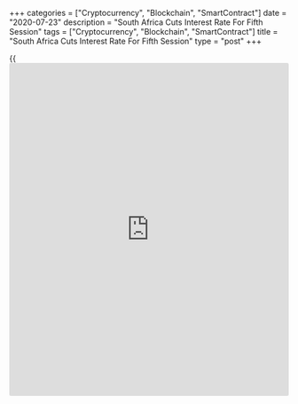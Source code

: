 +++
categories = ["Cryptocurrency", "Blockchain", "SmartContract"]
date = "2020-07-23"
description = "South Africa Cuts Interest Rate For Fifth Session"
tags = ["Cryptocurrency", "Blockchain", "SmartContract"]
title = "South Africa Cuts Interest Rate For Fifth Session"
type = "post"
+++

{{<iframe id="large-banner" src="https://www.bounty.group/#slide=23.0" width="100%" height="600" scrolling="no" style="border: 0px solid rgb(216, 221, 230); border-radius: 3px;">}}

South Africa's central bank slashed its key interest rate for a fifth
[policy](https://www.fintechee.com/policy/) session in a row and signaled that the rate will be reduced one
more time in the final quarter of the year, as it expects the economic
contraction due to the Covid-19 pandemic to be more severe than forecast
earlier.  
  
The Monetary Policy Committee decided to cut the repo rate by 25 basis
points to 3.50 percent, the South African Reserve Bank said in a
statement on Thursday. The decision was in line with economists'
expectations.

Three [policy](https://www.fintechee.com/policy/)makers favored the 25 basis points cut, while two wanted to
leave the rate unchanged.  
  
"The implied path of [policy](https://www.fintechee.com/policy/) rates over the forecast period generated by
the Quarterly Projection Model indicates one repo rate cut of 25 basis
points in the fourth quarter of 2020, remaining unchanged in the first
quarter of 2021," SARB Governor Lesetja Kganyago said.

The next [policy](https://www.fintechee.com/policy/) announcement is scheduled for September 17.  
  
The central bank lowered its growth forecasts. The SARB now sees a 7.3
percent decline in the gross domestic product this year versus a 7
percent fall projected in May. The bank expects the [economy][1] to grow
3.7 percent next year and 2.8 percent in 2022, both figures were a tad
lower than earlier forecasts.  
  
The average inflation forecast for this year was left unchanged at 3.4
percent, while the figure for the next two years was lowered to 4.3
percent from 4.4 percent.  
  
The core inflation projection for this year was cut to 3.3 percent from
3.5 percent. The forecast for next year was raised to 3.9 percent from
3.8 percent and the outlook for 2022 was left unchanged at 4.1 percent.

For comments and feedback [contact](https://www.playgroundfx.com/contact/): editorial@rtt[news](https://www.letsplayfx.com/blog/forex-news-website/).com

[Economic News][1]

 **What parts of the world are seeing the best (and worst) economic
performances lately? Click[here][2] to check out our [Econ Scorecard][2]
and find out! See up-to-the-moment [ranking](https://www.playgroundfx.com/blog/crypto-exchange-ranking/)s for the best and worst
performers in [GDP][3], [unemployment rate][4], [inflation][2] and much
more.**

   1. www.rtt[news](https://www.letsplayfx.com/blog/forex-news-website/).com/Content/EconomicNews.aspx
   2. www.rtt[news](https://www.letsplayfx.com/blog/forex-news-website/).com/economic-scorecard/world-rank/CPI/highest-performance.aspx
   3. www.rtt[news](https://www.letsplayfx.com/blog/forex-news-website/).com/economic-scorecard/world-rank/GDP/highest-performance.aspx
   4. www.rtt[news](https://www.letsplayfx.com/blog/forex-news-website/).com/economic-scorecard/world-rank/unemployment-rate/lowest-performance.aspx